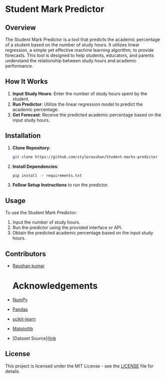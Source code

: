# Student Mark Predictor

## Overview

The Student Mark Predictor is a tool that predicts the academic percentage of a student based on the number of study hours. It utilizes linear regression, a simple yet effective machine learning algorithm, to provide forecasts. This tool is designed to help students, educators, and parents understand the relationship between study hours and academic performance.

## How It Works

1. **Input Study Hours**: Enter the number of study hours spent by the student.
2. **Run Predictor**: Utilize the linear regression model to predict the academic percentage.
3. **Get Forecast**: Receive the predicted academic percentage based on the input study hours.

## Installation

1. **Clone Repository**:

    ```bash
    git clone https://github.com/styloraushan/Student-marks-predictor
    ```

2. **Install Dependencies**:

    ```bash
    pip install -r requirements.txt
    ```

3. **Follow Setup Instructions** to run the predictor.

## Usage

To use the Student Mark Predictor:

1. Input the number of study hours.
2. Run the predictor using the provided interface or API.
3. Obtain the predicted academic percentage based on the input study hours.

## Contributors

- [Raushan kumar](https://github.com/styloraushan)

  # Acknowledgements

- [NumPy](https://numpy.org/doc/stable/) 
- [Pandas](https://pandas.pydata.org/docs/)
- [scikit-learn](https://scikit-learn.org/stable/documentation.html)
- [Matplotlib](https://matplotlib.org/stable/contents.html)
- [Dataset Source]([link](https://www.kaggle.com/datasets/himanshunakrani/student-study-hours)
  
## License

This project is licensed under the MIT License - see the [LICENSE](LICENSE) file for details.
